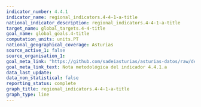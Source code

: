 ```yaml
---
indicator_number: 4.4.1
indicator_name: regional_indicators.4-4-1-a-title
national_indicator_description: regional_indicators.4-4-1-a-title
target_name: global_targets.4-4-title
goal_name: global_goals.4-title
computation_units: units.PT
national_geographical_coverage: Asturias
source_active_1: false
source_organisation_1:  
goal_meta_link: "https://github.com/sadeiasturias/asturias-datos/raw/develop/methodology/4.4.1.a.pdf"
goal_meta_link_text: Nota metodológica del indicador 4.4.1.a
data_last_update:  
data_non_statistical: false
reporting_status: complete
graph_title: regional_indicators.4-4-1-a-title
graph_type: line
---
```

